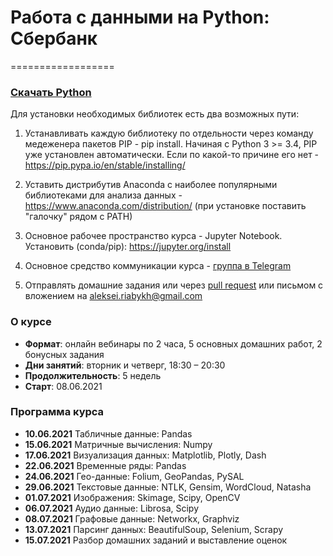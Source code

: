 # Работа с данными на Python: Сбербанк

==================
### [Скачать Python](https://www.python.org)

Для установки необходимых библиотек есть два возможных пути:
1. Устанавливать каждую библиотеку по отдельности через команду медеженера пакетов PIP - pip install. Начиная с Python 3 >= 3.4, PIP уже установлен автоматически. Если по какой-то причине его нет - https://pip.pypa.io/en/stable/installing/

2. Уставить дистрибутив Anaconda с наиболее популярными библиотеками для анализа данных - https://www.anaconda.com/distribution/ (при установке поставить "галочку" рядом с PATH)

3. Основное рабочее пространство курса - Jupyter Notebook. Установить (conda/pip): https://jupyter.org/install

4. Основное средство коммуникации курса - [группа в Telegram](https://t.me/joinchat/6WT5_T12jUU5NDAy)
5. Отправлять домашние задания или через [pull request](https://drive.google.com/drive/folders/1vwZsQAQfgDfQ3HWIide58-va728QjltB?usp=sharing) или письмом с вложением на aleksei.riabykh@gmail.com

### О курсе
- **Формат**: онлайн вебинары по 2 часа, 5 основных домашних работ, 2 бонусных задания
- **Дни занятий**: вторник и четверг, 18:30 – 20:30
- **Продолжительность**: 5 недель
- **Старт**: 08.06.2021


### Программа курса
- **10.06.2021** Табличные данные: Pandas 
- **15.06.2021** Матричные вычисления: Numpy
- **17.06.2021** Визуализация данных: Matplotlib, Plotly, Dash
- **22.06.2021** Временные ряды: Pandas 
- **24.06.2021** Гео-данные: Folium, GeoPandas, PySAL 
- **29.06.2021** Текстовые данные: NTLK, Gensim, WordCloud, Natasha
- **01.07.2021** Изображения: Skimage, Scipy, OpenCV 
- **06.07.2021** Аудио данные: Librosa, Scipy
- **08.07.2021** Графовые данные: Networkx, Graphviz
- **13.07.2021** Парсинг данных: BeautifulSoup, Selenium, Scrapy
- **15.07.2021** Разбор домашних заданий и выставление оценок


